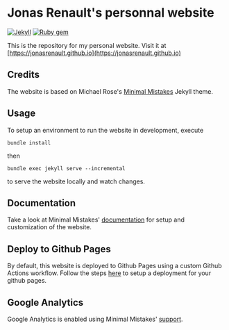 # Jonas Renault's personnal website

[![Jekyll](https://img.shields.io/badge/jekyll-%3E%3D%203.7-blue.svg)](https://jekyllrb.com/)
[![Ruby gem](https://img.shields.io/gem/v/minimal-mistakes-jekyll.svg)](https://rubygems.org/gems/minimal-mistakes-jekyll)

This is the repository for my personal website. Visit it at [https://jonasrenault.github.io](https://jonasrenault.github.io)

## Credits

The website is based on Michael Rose's [Minimal Mistakes](https://github.com/mmistakes/minimal-mistakes) Jekyll theme.

## Usage

To setup an environment to run the website in development, execute

```console
bundle install
```

then

```console
bundle exec jekyll serve --incremental
```

to serve the website locally and watch changes.

## Documentation

Take a look at Minimal Mistakes' [documentation]((https://mmistakes.github.io/minimal-mistakes/docs/quick-start-guide/)) for setup and customization of the website.

## Deploy to Github Pages

By default, this website is deployed to Github Pages using a custom Github Actions workflow. Follow the steps [here](https://jekyllrb.com/docs/continuous-integration/github-actions/#setting-up-the-action) to setup a deployment for your github pages.

## Google Analytics

Google Analytics is enabled using Minimal Mistakes' [support](https://mmistakes.github.io/minimal-mistakes/docs/configuration/#analytics).